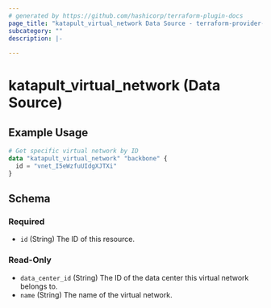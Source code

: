 ```yaml
---
# generated by https://github.com/hashicorp/terraform-plugin-docs
page_title: "katapult_virtual_network Data Source - terraform-provider-katapult"
subcategory: ""
description: |-
  
---
```


# katapult_virtual_network (Data Source)



## Example Usage

```terraform
# Get specific virtual network by ID
data "katapult_virtual_network" "backbone" {
  id = "vnet_I5eWzfuUIdgXJTXi"
}
```

<!-- schema generated by tfplugindocs -->
## Schema

### Required

- `id` (String) The ID of this resource.

### Read-Only

- `data_center_id` (String) The ID of the data center this virtual network belongs to.
- `name` (String) The name of the virtual network.
